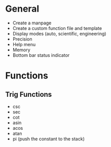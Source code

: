 # General
- Create a manpage
- Create a custom function file and template
- Display modes (auto, scientific, engineering)
- Precision
- Help menu
- Memory
- Bottom bar status indicator

# Functions
## Trig Functions

- csc
- sec
- cot
- asin
- acos
- atan
- pi (push the constant to the stack)
